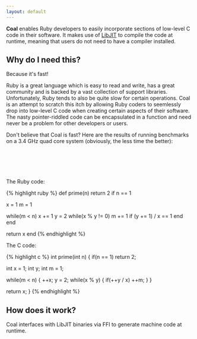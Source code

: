 ```yaml
---
layout: default
---
```


**Coal** enables Ruby developers to easily incorporate sections of low-level C
code in their software. It makes use of
[LibJIT](http://dotgnu.org/libjit-doc/libjit_toc.html) to compile the code at
runtime, meaning that users do not need to have a compiler installed.

Why do I need this?
-------------------

Because it's fast!

Ruby is a great language which is easy to read and write, has a great
community and is backed by a vast collection of support libraries.
Unfortunately, Ruby tends to also be quite slow for certain operations.
Coal is an attempt to scratch this itch by allowing Ruby coders to
seemlessly drop into low-level C code when creating certain
aspects of their software. The nasty pointer-riddled code can be
encapsulated in a function and need never be a problem for
other developers or users.

Don't believe that Coal is fast? Here are the results of running benchmarks on
a 3.4 GHz quad core system (obviously, the less time the better):

<div style="padding: 32px 32px 32px 48px;">
<table id="benchmark_results" style="display: none;">
	<caption>Benchmark results</caption>
	<thead>
		<tr>
			<td></td>
			<th scope="col">1000th prime</th>
			<th scope="col">100th prime</th>
		</tr>
	</thead>
	<tbody>
		<tr>
			<th scope="row">Ruby</th>
			<td>1.96</td>
			<td>0.44</td>
		</tr>
		<tr>
			<th scope="row">Coal</th>
			<td>0.08</td>
			<td>0.02</td>
		</tr>
	</tbody>
</table>
</div>

<script>
$("#benchmark_results").visualize({
  width: "300px",
  height: "200px",
  colors: ['#8C3939','#333333']
});
</script>

The Ruby code:

{% highlight ruby %}
def prime(n)
  return 2 if n == 1
  
  x = 1
  m = 1
  
  while(m < n)
    x += 1
    y = 2
    while(x % y != 0)
      m += 1 if (y += 1) / x == 1
    end
  end
  
  return x
end
{% endhighlight %}

The C code:

{% highlight c %}
int prime(int n)
{
  if(n == 1) return 2;
  
  int x = 1;
  int y;
  int m = 1;
  
  while(m < n)
  {
    ++x;
    y = 2;
    while(x % y)
    {
      if(++y / x) ++m;
    }
  }
  
  return x;
}
{% endhighlight %}

How does it work?
-----------------

Coal interfaces with LibJIT binaries via FFI to generate machine code at runtime.

